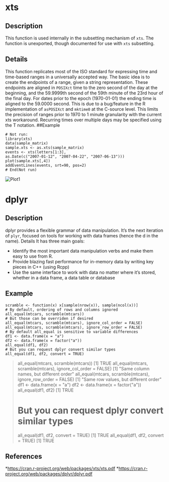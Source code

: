 xts
==============
## Description
This function is used internally in the subsetting mechanism of `xts`. The function is unexported,
though documented for use with `xts` subsetting.
## Details
This function replicates most of the ISO standard for expressing time and time-based ranges in a
universally accepted way.
The basic idea is to create the endpoints of a range, given a string representation. These endpoints
are aligned in `POSIXct` time to the zero second of the day at the beginning, and the 59.9999th
second of the 59th minute of the 23rd hour of the final day.
For dates prior to the epoch (1970-01-01) the ending time is aligned to the 59.0000 second. This is
due to a bug/feature in the R implementation of `asPOSIXct` and `mktime0` at the C-source level. This
limits the precision of ranges prior to 1970 to 1 minute granularity with the current xts workaround.
Recurring times over multiple days may be specified using the T notation. 
##Example
```
# Not run:
library(xts)
data(sample_matrix)
sample.xts <- as.xts(sample_matrix)
events <- xts(letters[1:3],
as.Date(c("2007-01-12", "2007-04-22", "2007-06-13")))
plot(sample.xts[,4])
addEventLines(events, srt=90, pos=2)
# End(Not run)
```
![Plot1](https://github.com/ULStats/MA4128Assessment-2018/blob/master/Plot1.png)
# dplyr
## Description
dplyr provides a flexible grammar of data manipulation. It’s the next iteration of `plyr`, focused on
tools for working with data frames (hence the d in the name).
Details
It has three main goals:
* Identify the most important data manipulation verbs and make them easy to use from R.
* Provide blazing fast performance for in-memory data by writing key pieces in C++ (using
Rcpp)
* Use the same interface to work with data no matter where it’s stored, whether in a data frame,
a data table or database
## Example
```
scramble <- function(x) x[sample(nrow(x)), sample(ncol(x))]
# By default, ordering of rows and columns ignored
all_equal(mtcars, scramble(mtcars))
# But those can be overriden if desired
all_equal(mtcars, scramble(mtcars), ignore_col_order = FALSE)
all_equal(mtcars, scramble(mtcars), ignore_row_order = FALSE)
# By default all_equal is sensitive to variable differences
df1 <- data.frame(x = "a")
df2 <- data.frame(x = factor("a"))
all_equal(df1, df2)
# But you can request dplyr convert similar types
all_equal(df1, df2, convert = TRUE)
```
> all_equal(mtcars, scramble(mtcars))
[1] TRUE
> all_equal(mtcars, scramble(mtcars), ignore_col_order = FALSE)
[1] "Same column names, but different order"
> all_equal(mtcars, scramble(mtcars), ignore_row_order = FALSE)
[1] "Same row values, but different order"
> df1 <- data.frame(x = "a")
> df2 <- data.frame(x = factor("a"))
> all_equal(df1, df2)
[1] TRUE
> # But you can request dplyr convert similar types
> all_equal(df1, df2, convert = TRUE)
[1] TRUE
> all_equal(df1, df2, convert = TRUE)
[1] TRUE

## References
*https://cran.r-project.org/web/packages/xts/xts.pdf
*https://cran.r-project.org/web/packages/dplyr/dplyr.pdf
